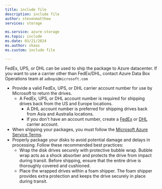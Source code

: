 ```yaml
---
title: include file
description: include file
author: stevenmatthew
services: storage

ms.service: azure-storage
ms.topic: include
ms.date: 03/21/2024
ms.author: shaas
ms.custom: include file

---
```


FedEx, UPS, or DHL can be used to ship the package to Azure datacenter. If you want to use a carrier other than FedEx/DHL, contact Azure Data Box Operations team at `adbops@microsoft.com`

* Provide a valid FedEx, UPS, or DHL carrier account number for use by Microsoft to return the drives.
  * A FedEx, UPS, or DHL account number is required for shipping drives back from the US and Europe locations.
    * A DHL account number is preferred for shipping drives back from Asia and Australia locations.
    * If you don't have an account number, create a [FedEx](https://www.fedex.com/us/oadr/) or [DHL](http://www.dhl.com/) carrier account.
* When shipping your packages, you must follow the [Microsoft Azure Service Terms](https://azure.microsoft.com/support/legal/services-terms/).
* Properly package your disks to avoid potential damage and delays in processing. Follow these recommended best practices:
    * Wrap the disk drives securely with protective bubble wrap. Bubble wrap acts as a shock absorber and protects the drive from impact during transit. Before shipping, ensure that the entire drive is thoroughly covered and cushioned.
    * Place the wrapped drives within a foam shipper. The foam shipper provides extra protection and keeps the drive securely in place during transit.
